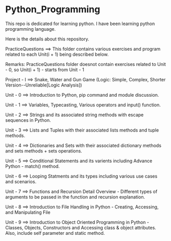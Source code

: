 # Python_Programming
This repo is dedicated for learning python. I have been learning python programming language. 

Here is the details about this repository. 

PracticeQuestions ==> This folder contains various exercises and program related to each Unit(i + 1) being described below.

Remarks: PracticeQuestions folder doesnot contain exercises related to Unit - 0, so Unit(i + 1) - starts from Unit - 1

Project - I ==> Snake, Water and Gun Game (Logic: Simple, Complex, Shorter Version--Unreliable[Logic Analysis])

Unit - 0 ==> Introduction to Python, pip command and module discussion. 

Unit - 1 ==> Variables, Typecasting, Various operators and input() function. 

Unit - 2 ==> Strings and its associated string methods with escape sequences in Python. 

Unit - 3 ==> Lists and Tuples with their associated lists methods and tuple methods. 

Unit - 4 ==> Dictionaries and Sets with their associated dictionary methods and sets methods + sets operations.

Unit - 5 ==> Conditional Statements and its varients including Advance Python - match() method. 

Unit - 6 ==> Looping Statments and its types including various use cases and scenarios. 

Unit - 7 ==> Functions and Recursion Detail Overview - Different types of arguments to be passed in the function and recursion explanation. 

Unit - 8 ==> Introduction to File Handling in Python - Creating, Accessing, and Manipulating File 

Unit - 9 ==> Introduction to Object Oriented Programming in Python - Classes, Objects, Constructors and Accessing class & object attributes. Also, include self parameter and static method. 

